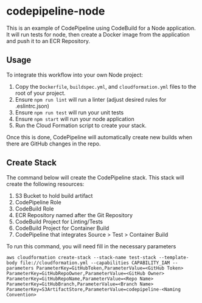 # codepipeline-node
This is an example of CodePipeline using CodeBuild for a Node application.  It will run tests for node, then create a Docker image from the application and push it to an ECR Repository.

## Usage

To integrate this workflow into your own Node project:

1. Copy the `Dockerfile`, `buildspec.yml`, and `cloudformation.yml` files to the root of your project.
2. Ensure `npm run lint` will run a linter (adjust desired rules for .eslintrc.json)
3. Ensure `npm run test` will run your unit tests
4. Ensure `npm start` will run your node application
5. Run the Cloud Formation script to create your stack.

Once this is done, CodePipeline will automatically create new builds when there are GitHub changes in the repo.

## Create Stack

The command below will create the CodePipeline stack. This stack will create the following resources:

1. S3 Bucket to hold build artifact
2. CodePipeline Role
3. CodeBuild Role
4. ECR Repository named after the Git Repository
5. CodeBuild Project for Linting/Tests
6. CodeBuild Project for Container Build
7. CodePipeline that integrates Source > Test > Container Build

To run this command, you will need fill in the necessary parameters

```
aws cloudformation create-stack --stack-name test-stack --template-body file://cloudformation.yml --capabilities CAPABILITY_IAM --parameters ParameterKey=GitHubToken,ParameterValue=<GitHub Token> ParameterKey=GitHubRepoOwner,ParameterValue=<GitHub Owner> ParameterKey=GitHubRepoName,ParameterValue=<Repo Name> ParameterKey=GitHubBranch,ParameterValue=<Branch Name> ParameterKey=S3ArtifactStore,ParameterValue=codepipeline-<Naming Convention>

```
